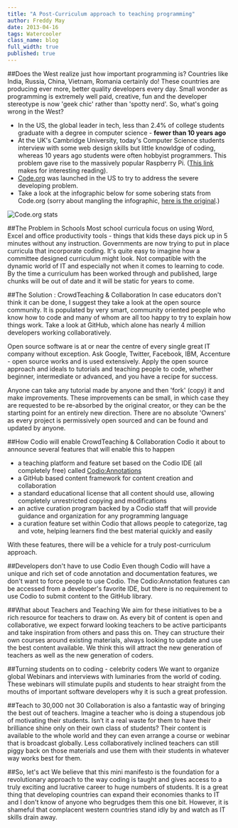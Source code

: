 ```yaml
---
title: "A Post-Curriculum approach to teaching programming"
author: Freddy May
date: 2013-04-16
tags: Watercooler
class_name: blog
full_width: true
published: true
---
```


##Does the West realize just how important programming is?
Countries like India, Russia, China, Vietnam, Romania certainly do! These countries are producing ever more, better quality developers every day. Small wonder as programming is extremely well paid, creative, fun and the developer stereotype is now 'geek chic' rather than 'spotty nerd'. So, what's going wrong in the West?

- In the US, the global leader in tech, less than 2.4% of college students graduate with a degree in computer science - **fewer than 10 years ago**
- At the UK's Cambridge University, today's Computer Science students interview with some web design skills but little knowldge of coding, whereas 10 years ago students were often hobbyist programmers. This problem gave rise to the massively popular Raspberry Pi. ([This link](http://www.raspberrypi.org/about) makes for interesting reading).
- [Code.org](http://www.code.org) was launched in the US to try to address the severe developing problem.
- Take a look at the infographic below for some sobering stats from Code.org (sorry about mangling the infographic, [here is the original](http://www.code.org/stats).)

![Code.org stats](/img/blog/codeinfographic2-21-1.png)

##The Problem in Schools
Most school curricula focus on using Word, Excel and office productivity tools - things that kids these days pick up in 5 minutes without any instruction. Governments are now trying to put in place curricula that incorporate coding. It's quite easy to imagine how a committee designed curriculum might look. Not compatible with the dynamic world of IT and especially not when it comes to learning to code. By the time a curriculum has been worked through and published, large chunks will be out of date and it will be static for years to come.

##The Solution : CrowdTeaching & Collaboration
In case educators don't think it can be done, I suggest they take a look at the open source community. It is populated by very smart, community oriented people who know how to code and many of whom are all too happy to try to explain how things work. Take a look at GitHub, which alone has nearly 4 million developers working collaboratively.

Open source software is at or near the centre of every single great IT company without exception. Ask Google, Twitter, Facebook, IBM, Accenture - open source works and is used extensively. Apply the open source approach and ideals to tutorials and teaching people to code, whether beginner, intermediate or advanced, and you have a recipe for success.

Anyone can take any tutorial made by anyone and then 'fork' (copy) it and make improvements. These improvements can be small, in which case they are requested to be re-absorbed by the original creator, or they can be the starting point for an entirely new direction. There are no absolute 'Owners' as every project is permissively open sourced and can be found and updated by anyone.

##How Codio will enable CrowdTeaching & Collaboration
Codio it about to announce several features that will enable this to happen

- a teaching platform and feature set based on the Codio IDE (all completely free) called [Codio:Annotations](https://codio.com/s/blog/2013/04/say-it-with-a-sample/)
- a GitHub based content framework for content creation and collaboration
- a standard educational license that all content should use, allowing completely unrestricted copying and modifications
- an active curation program backed by a Codio staff that will provide guidance and organization for any programming language
- a curation feature set within Codio that allows people to categorize, tag and vote, helping learners find the best material quickly and easily

With these features, there will be a vehicle for a truly post-curriculum approach.

##Developers don't have to use Codio
Even though Codio will have a unique and rich set of code annotation and documentation features, we don't want to force people to use Codio. The Codio:Annotation features can be accessed from a developer's favorite IDE, but there is no requirement to use Codio to submit content to the GitHub library.

##What about Teachers and Teaching
We aim for these initiatives to be a rich resource for teachers to draw on. As every bit of content is open and collaborative, we expect forward looking teachers to be active participants and take inspiration from others and pass this on. They can structure their own courses around existing materials, always looking to update and use the best content available. We think this will attract the new generation of teachers as well as the new generation of coders.

##Turning students on to coding - celebrity coders
We want to organize global Webinars and interviews with luminaries from the world of coding. These webinars will stimulate pupils and students to hear straight from the mouths of important software developers why it is such a great profession.

##Teach to 30,000 not 30
Collaboration is also a fantastic way of bringing the best out of teachers. Imagine a teacher who is doing a stupendous job of motivating their students. Isn’t it a real waste for them to have their brilliance shine only on their own class of students? Their content is available to the whole world and they can even arrange a course or webinar that is broadcast globally. Less collaboratively inclined teachers can still piggy back on those materials and use them with their students in whatever way works best for them.

##So, let's act
We believe that this mini manifesto is the foundation for a revolutionary approach to the way coding is taught and gives access to a truly exciting and lucrative career to huge numbers of students. It is a great thing that developing countries can expand their economies thanks to IT and I don't know of anyone who begrudges them this one bit. However, it is shameful that complacent western countries stand idly by and watch as IT skills drain away.



